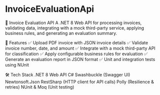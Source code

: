 # InvoiceEvaluationApi
📌 Invoice Evaluation API
A .NET 8 Web API for processing invoices, validating data, integrating with a mock third-party service, applying business rules, and generating an evaluation summary.

🚀 Features
✅ Upload PDF invoice with JSON invoice details
✅ Validate invoice number, date, and amount
✅ Integrate with a mock third-party API for classification
✅ Apply configurable business rules for evaluation
✅ Generate an evaluation report in JSON format
✅ Unit and integration tests using NUnit

🛠️ Tech Stack
.NET 8 Web API
C#
Swashbuckle (Swagger UI)
Newtonsoft.Json
RestSharp (HTTP client for API calls)
Polly (Resilience & retries)
NUnit & Moq (Unit testing)

